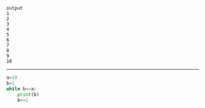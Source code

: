 ```
output  
1  
2  
3  
4  
5  
6  
7  
8  
9  
10  
```

---

```python
a=10
b=1
while b<=a:
    print(b)
    b+=1
```

